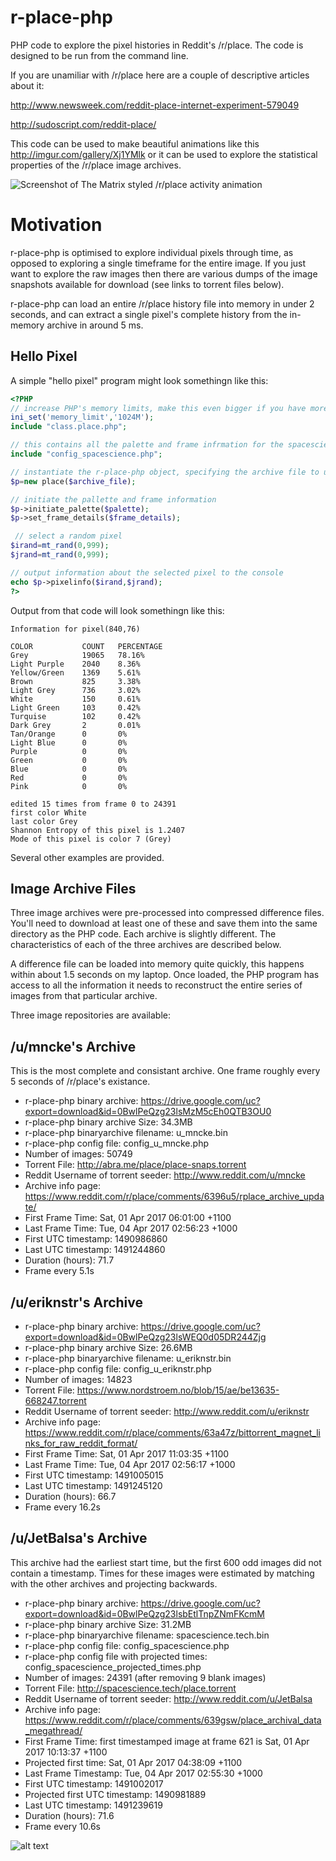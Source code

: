 # r-place-php

PHP code to explore the pixel histories in Reddit's /r/place. The code is designed to be run from the command line.

If you are unamiliar with /r/place here are a couple of descriptive articles about it:

http://www.newsweek.com/reddit-place-internet-experiment-579049

http://sudoscript.com/reddit-place/


This code can be used to make beautiful animations like this http://imgur.com/gallery/Xj1YMlk or it can be used to explore the statistical properties of the /r/place image archives.


![Screenshot of The Matrix styled /r/place activity animation](http://i.imgur.com/ffhD8pK.png)


# Motivation

r-place-php is optimised to explore individual pixels through time, as opposed to exploring a single timeframe for the entire image. If you just want to explore the raw images then there are various dumps of the image snapshots available for download (see links to torrent files below).

r-place-php can load an entire /r/place history file into memory in under 2 seconds, and can extract a single pixel's complete history from the in-memory archive in around 5 ms.

## Hello Pixel

A simple "hello pixel" program might look somethingn like this:

```php
<?PHP
// increase PHP's memory limits, make this even bigger if you have more RAM
ini_set('memory_limit','1024M'); 
include "class.place.php";

// this contains all the palette and frame infrmation for the spacescience archive
include "config_spacescience.php"; 

// instantiate the r-place-php object, specifying the archive file to use
$p=new place($archive_file);   

// initiate the pallette and frame information
$p->initiate_palette($palette);  
$p->set_frame_details($frame_details);

 // select a random pixel
$irand=mt_rand(0,999);  
$jrand=mt_rand(0,999);

// output information about the selected pixel to the console
echo $p->pixelinfo($irand,$jrand);  
?>
```

Output from that code will look somethingn like this:


```
Information for pixel(840,76)

COLOR           COUNT   PERCENTAGE
Grey            19065   78.16%
Light Purple    2040    8.36%
Yellow/Green    1369    5.61%
Brown           825     3.38%
Light Grey      736     3.02%
White           150     0.61%
Light Green     103     0.42%
Turquise        102     0.42%
Dark Grey       2       0.01%
Tan/Orange      0       0%
Light Blue      0       0%
Purple          0       0%
Green           0       0%
Blue            0       0%
Red             0       0%
Pink            0       0%

edited 15 times from frame 0 to 24391
first color White
last color Grey
Shannon Entropy of this pixel is 1.2407
Mode of this pixel is color 7 (Grey)

```

Several other examples are provided.


## Image Archive Files

Three image archives were pre-processed into compressed difference files. You'll need to download at least one of these and save them into the same directory as the PHP code. Each archive is slightly different. The characteristics of each of the three archives are described below.

A difference file can be loaded into memory quite quickly, this happens within about 1.5 seconds on my laptop. Once loaded, the PHP program has access to all the information it needs to reconstruct the entire series of images from that particular archive.


Three image repositories are available:

## /u/mncke's Archive

This is the most complete and consistant archive. One frame roughly every 5  seconds of /r/place's existance.

* r-place-php binary archive:	https://drive.google.com/uc?export=download&id=0BwlPeQzg23lsMzM5cEh0QTB3OU0
* r-place-php binary archive Size:	34.3MB
* r-place-php binaryarchive filename:	u_mncke.bin
* r-place-php config file: config_u_mncke.php
* Number of images:	50749
* Torrent File:	http://abra.me/place/place-snaps.torrent
* Reddit Username of torrent seeder:	http://www.reddit.com/u/mncke
* Archive info page:	https://www.reddit.com/r/place/comments/6396u5/rplace_archive_update/
* First Frame Time:	Sat, 01 Apr 2017 06:01:00 +1100
* Last Frame Time:	Tue, 04 Apr 2017 02:56:23 +1000
* First UTC timestamp:	1490986860
* Last UTC timestamp:	1491244860
* Duration (hours):	71.7
* Frame every 5.1s

## /u/eriknstr's Archive

* r-place-php binary archive:	https://drive.google.com/uc?export=download&id=0BwlPeQzg23lsWEQ0d05DR244Zjg
* r-place-php binary archive Size:	26.6MB
* r-place-php binaryarchive filename:	u_eriknstr.bin
* r-place-php config file: config_u_eriknstr.php
* Number of images:	14823
* Torrent File:	https://www.nordstroem.no/blob/15/ae/be13635-668247.torrent
* Reddit Username of torrent seeder:	http://www.reddit.com/u/eriknstr
* Archive info page:	https://www.reddit.com/r/place/comments/63a47z/bittorrent_magnet_links_for_raw_reddit_format/
* First Frame Time:	Sat, 01 Apr 2017 11:03:35 +1100
* Last Frame Time:	Tue, 04 Apr 2017 02:56:17 +1000
* First UTC timestamp:	1491005015
* Last UTC timestamp:	1491245120
* Duration (hours):	66.7
* Frame every 16.2s



## /u/JetBalsa's Archive

This archive had the earliest start time, but the first 600 odd images did not contain a timestamp. Times for these images were estimated by matching with the other archives and projecting backwards.

* r-place-php binary archive:	https://drive.google.com/uc?export=download&id=0BwlPeQzg23lsbEtlTnpZNmFKcmM
* r-place-php binary archive Size:	31.2MB
* r-place-php binaryarchive filename:	spacescience.tech.bin
* r-place-php config file: config_spacescience.php
* r-place-php config file with projected times: config_spacescience_projected_times.php
* Number of images:	24391 (after removing 9 blank images)
* Torrent File:	http://spacescience.tech/place.torrent
* Reddit Username of torrent seeder:	http://www.reddit.com/u/JetBalsa
* Archive info page:	https://www.reddit.com/r/place/comments/639gsw/place_archival_data_megathread/
* First Frame Time:	first timestamped image at frame 621 is Sat, 01 Apr 2017 10:13:37 +1100
* Projected first time: Sat, 01 Apr 2017 04:38:09 +1100
* Last Frame Timestamp:	Tue, 04 Apr 2017 02:55:30 +1000
* First UTC timestamp:	1491002017
* Projected first UTC timestamp: 1490981889
* Last UTC timestamp:	1491239619
* Duration (hours):	71.6
* Frame every 10.6s



![alt text](http://i.imgur.com/qgXCZSs.png "Relative coverage of the /r/place image archives")

